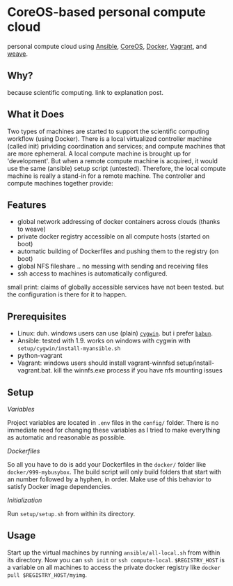 # CoreOS-based personal compute cloud
personal compute cloud using [Ansible](http://www.ansible.com), [CoreOS](http://www.coreos.com),  [Docker](http://www.docker.com), [Vagrant](http://www.vagrantup.com), and [weave](http://weave.works).

## Why?
because scientific computing. link to explanation post.

## What it Does
Two types of machines are started to support the scientific computing workflow (using Docker). There is a local virtualized controller machine (called init) prividing coordination and services; and compute machines that are more ephemeral. A local compute machine is brought up for 'development'. But when a remote compute machine is acquired, it would use the same (ansible) setup script (untested). Therefore, the local compute machine is really a stand-in for a remote machine. The controller and compute machines together provide:

## Features
- global network addressing of docker containers across clouds (thanks to weave)
- private docker registry accessible on all compute hosts (started on boot)
- automatic building of Dockerfiles and pushing them to the registry (on boot)
- global NFS fileshare .. no messing with sending and receiving files 
- ssh access to machines is automatically configured.

small print: claims of globally accessible services have not been tested. but the configuration is there for it to happen.

## Prerequisites

- Linux: duh. windows users can use  (plain) [`cygwin`](http://www.cygwin.com). but i prefer [`babun`](http://babun.github.io). 
- Ansible: tested with 1.9. works on windows with cygwin with `setup/cygwin/install-myansible.sh`
- python-vagrant
- Vagrant: windows users should install vagrant-winnfsd setup/install-vagrant.bat. kill the winnfs.exe process if you have nfs mounting issues

## Setup

*Variables*

Project variables are located in `.env` files in the `config/` folder. There is no immediate need for changing these variables as I tried to make everything as automatic and reasonable as possible.

*Dockerfiles*

So all you have to do is add your Dockerfiles in the `docker/` folder like `docker/999-mybusybox`. The build script will only build folders that start with an number followed by a hyphen, in order. Make use of this behavior to satisfy Docker image dependencies.

*Initialization*

Run `setup/setup.sh` from within its directory.


## Usage

Start up the virtual machines by running `ansible/all-local.sh` from within its directory. Now you can `ssh init` or `ssh compute-local`. `$REGISTRY_HOST` is a variable on all machines to access the private docker registry like `docker pull $REGISTRY_HOST/myimg`.



